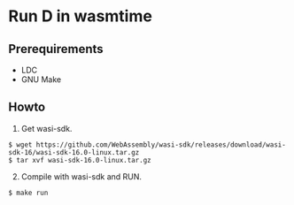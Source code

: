 # Run D in wasmtime

## Prerequirements

- LDC
- GNU Make

## Howto

1. Get wasi-sdk.

```console
$ wget https://github.com/WebAssembly/wasi-sdk/releases/download/wasi-sdk-16/wasi-sdk-16.0-linux.tar.gz
$ tar xvf wasi-sdk-16.0-linux.tar.gz
```

2. Compile with wasi-sdk and RUN.

```console
$ make run
```
